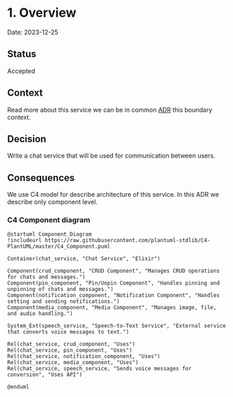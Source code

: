 # 1. Overview

Date: 2023-12-25

## Status

Accepted

## Context

Read more about this service we can be in common [ADR](../../../../docs/ADR/README.md) this boundary context.

## Decision

Write a chat service that will be used for communication between users.

## Consequences

We use C4 model for describe architecture of this service.
In this ADR we describe only component level.

### C4 Component diagram

```puml
@startuml Component_Diagram
!includeurl https://raw.githubusercontent.com/plantuml-stdlib/C4-PlantUML/master/C4_Component.puml

Container(chat_service, "Chat Service", "Elixir")

Component(crud_component, "CRUD Component", "Manages CRUD operations for chats and messages.")
Component(pin_component, "Pin/Unpin Component", "Handles pinning and unpinning of chats and messages.")
Component(notification_component, "Notification Component", "Handles setting and sending notifications.")
Component(media_component, "Media Component", "Manages image, file, and audio handling.")

System_Ext(speech_service, "Speech-to-Text Service", "External service that converts voice messages to text.")

Rel(chat_service, crud_component, "Uses")
Rel(chat_service, pin_component, "Uses")
Rel(chat_service, notification_component, "Uses")
Rel(chat_service, media_component, "Uses")
Rel(chat_service, speech_service, "Sends voice messages for conversion", "Uses API")

@enduml
```
